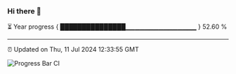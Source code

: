 ### Hi there 👋

⏳ Year progress { ███████████████▁▁▁▁▁▁▁▁▁▁▁▁▁▁▁ } 52.60 %

---

⏰ Updated on Thu, 11 Jul 2024 12:33:55 GMT

![Progress Bar CI](https://github.com/liununu/liununu/workflows/Progress%20Bar%20CI/badge.svg)
